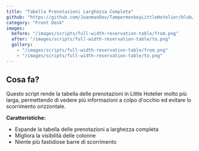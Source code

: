```yaml
---
title: "Tabella Prenotazioni Larghezza Completa"
github: "https://github.com/JuanmanDev/TampermonkeyLittleHotelier/blob/main/frontdesk/fullWidthReservationTable.user.js"
category: "Front Desk"
images:
  before: "/images/scripts/full-width-reservation-table/from.png"
  after: "/images/scripts/full-width-reservation-table/to.png"
  gallery:
    - "/images/scripts/full-width-reservation-table/from.png"
    - "/images/scripts/full-width-reservation-table/to.png"
---
```


## Cosa fa?

Questo script rende la tabella delle prenotazioni in Little Hotelier molto più larga, permettendo di vedere più informazioni a colpo d'occhio ed evitare lo scorrimento orizzontale.

**Caratteristiche:**
- Espande la tabella delle prenotazioni a larghezza completa
- Migliora la visibilità delle colonne
- Niente più fastidiose barre di scorrimento
